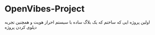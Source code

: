 # OpenVibes-Project
اولین پروژه ایی که ساختم که یک بلاگ ساده با سیستم احراز هویت و همچنین تجربه دپلوی کردن پروژه
